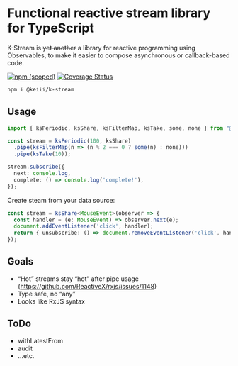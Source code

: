 # Functional reactive stream library for TypeScript
K-Stream is ~~yet another~~ a library for reactive programming using Observables, to make it easier to compose asynchronous or callback-based code.

[![npm (scoped)](https://img.shields.io/npm/v/@keiii/k-stream?color=blue)](https://www.npmjs.com/package/@keiii/k-stream) 
[![Coverage Status](https://coveralls.io/repos/github/KEIII/k-stream/badge.svg?branch=master)](https://coveralls.io/github/KEIII/k-stream?branch=master)

```sh
npm i @keiii/k-stream
```

## Usage
```typescript
import { ksPeriodic, ksShare, ksFilterMap, ksTake, some, none } from "@keiii/k-stream";

const stream = ksPeriodic(100, ksShare)
  .pipe(ksFilterMap(n => (n % 2 === 0 ? some(n) : none)))
  .pipe(ksTake(10));

stream.subscribe({
  next: console.log,
  complete: () => console.log('complete!'),
});
```
Create steam from your data source:
```typescript
const stream = ksShare<MouseEvent>(observer => {
  const handler = (e: MouseEvent) => observer.next(e);
  document.addEventListener('click', handler);
  return { unsubscribe: () => document.removeEventListener('click', handler) };
});
```

## Goals
- “Hot” streams stay “hot” after pipe usage (https://github.com/ReactiveX/rxjs/issues/1148)
- Type safe, no “any”
- Looks like RxJS syntax

## ToDo
- withLatestFrom
- audit
- ...etc.
